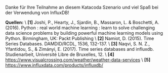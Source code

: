 Danke für Ihre Teilnahme an diesem Katacoda Szenario und viel Spaß bei der Verwendung von InfluxDB!

**Quellen:** \\
**\[1\]** Joshi, P., Hearty, J., Sjardin, B., Massaron, L. & Boschetti, A. (2016). Python : real world machine learning : learn to solve challenging data science problems by building powerful machine learning models using Python. Birmingham, UK: Packt Publishing \\
**\[2\]** Namiot, D. (2015). Time Series Databases. DAMDID/RCDL, 1536, 132-137. \\
**\[3\]** Naqvi, S. N. Z., Yfantidou, S., & Zimányi, E. (2017). Time series databases and influxdb. Studienarbeit, Université Libre de Bruxelles, 12. \\
**\[4\]** https://www.visualcrossing.com/weather/weather-data-services \\
**\[5\]** https://www.influxdata.com/products/influxdb/